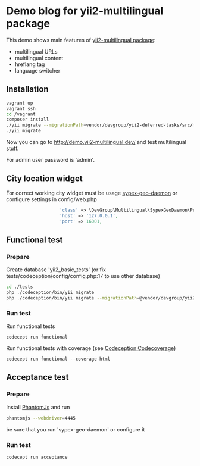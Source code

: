 # Demo blog for yii2-multilingual package

This demo shows main features of [yii2-multilingual package](https://github.com/devgroup-ru/yii2-multilingual):

- multilingual URLs
- multilingual content
- hreflang tag
- language switcher

## Installation

```bash
vagrant up
vagrant ssh
cd /vagrant
composer install
./yii migrate --migrationPath=vendor/devgroup/yii2-deferred-tasks/src/migrations
./yii migrate
```

Now you can go to http://demo.yii2-multilingual.dev/ and test multilingual stuff.

For admin user password is 'admin'.

## City location widget

For correct working city widget must be usage [sypex-geo-daemon](https://github.com/DevGroup-ru/sypex-geo-daemon) or 
configure settings in config/web.php

```php
                    'class' => \DevGroup\Multilingual\SypexGeoDaemon\Provider::className(),
                    'host' => '127.0.0.1',
                    'port' => 16001,
```


## Functional test

### Prepare

Create database 'yii2_basic_tests' (or fix tests/codeception/config/config.php:17 to use other database)

```bash
cd ./tests
php ./codeception/bin/yii migrate
php ./codeception/bin/yii migrate --migrationPath=@vendor/devgroup/yii2-deferred-tasks/src/migrations
```

### Run test

Run functional tests
```
codecept run functional
```
   
Run functional tests with coverage (see [Codeception Codecoverage](http://codeception.com/docs/11-Codecoverage#.VrMMsEIvBhE))

```
codecept run functional --coverage-html
```

## Acceptance test

### Prepare

Install [PhantomJs](http://phantomjs.org/) and run

```bash
phantomjs --webdriver=4445
```

be sure that you run 'sypex-geo-daemon' or configure it
 
### Run test

```
codecept run acceptance
```